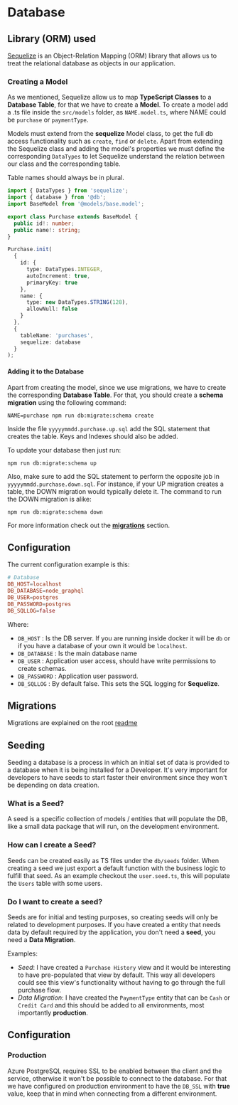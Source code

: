 # Database

## Library (ORM) used

[Sequelize](https://sequelize.org/) is an Object-Relation Mapping (ORM) library that allows us to treat the relational database as objects in our application.

### Creating a Model

As we mentioned, Sequelize allow us to map **TypeScript Classes** to a **Database Table**, for that we have to create a **Model**.
To create a model add a .ts file inside the `src/models` folder, as `NAME.model.ts`, where NAME could be `purchase` or `paymentType`.

Models must extend from the **sequelize** Model class, to get the full db access functionality such as `create`, `find` or `delete`.
Apart from extending the Sequelize class and adding the model's properties we must define the corresponding `DataTypes` to let Sequelize understand the relation between our class and the corresponding table.

Table names should always be in plural.

```ts
import { DataTypes } from 'sequelize';
import { database } from '@db';
import BaseModel from '@models/base.model';

export class Purchase extends BaseModel {
  public id!: number;
  public name!: string;
}

Purchase.init(
  {
    id: {
      type: DataTypes.INTEGER,
      autoIncrement: true,
      primaryKey: true
    },
    name: {
      type: new DataTypes.STRING(128),
      allowNull: false
    }
  },
  {
    tableName: 'purchases',
    sequelize: database
  }
);
```

#### Adding it to the Database

Apart from creating the model, since we use migrations, we have to create the corresponding **Database Table**.
For that, you should create a **schema migration** using the following command:

```shell
NAME=purchase npm run db:migrate:schema create
```

Inside the file `yyyyymmdd.purchase.up.sql` add the SQL statement that creates the table. Keys and Indexes should also be added.

To update your database then just run:

```shell
npm run db:migrate:schema up
```

Also, make sure to add the SQL statement to perform the opposite job in `yyyyymmdd.purchase.down.sql`.
For instance, if your UP migration creates a table, the DOWN migration would typically delete it.
The command to run the DOWN migration is alike:

```shell
npm run db:migrate:schema down
``` 

For more information check out the [**migrations**](#migrations) section.

## Configuration

The current configuration example is this:

```conf
# Database
DB_HOST=localhost
DB_DATABASE=node_graphql
DB_USER=postgres
DB_PASSWORD=postgres
DB_SQLLOG=false
```

Where:

- `DB_HOST` : Is the DB server. If you are running inside docker it will be `db` or if you have a database of your own it would be `localhost`.
- `DB_DATABASE` : Is the main database name
- `DB_USER` : Application user access, should have write permissions to create schemas.
- `DB_PASSWORD` : Application user password.
- `DB_SQLLOG` : By default false. This sets the SQL logging for **Sequelize**.

## Migrations

Migrations are explained on the root [readme](../../README.md)

## Seeding

Seeding a database is a process in which an initial set of data is provided to a database when it is being installed for a Developer.
It's very important for developers to have seeds to start faster their environment since they won't be depending on data creation.

### What is a Seed?

A seed is a specific collection of models / entities that will populate the DB, like a small data package that will run, on the development environment.

### How can I create a Seed?

Seeds can be created easily as TS files under the `db/seeds` folder. When creating a seed we just export a default function with the business logic to fulfill that seed.
As an example checkout the `user.seed.ts`, this will populate the `Users` table with some users.

### Do I want to create a seed?

Seeds are for initial and testing purposes, so creating seeds will only be related to development purposes.
If you have created a entity that needs data by default required by the application, you don't need a **seed**, you need a **Data Migration**.

Examples:

- _Seed_: I have created a `Purchase History` view and it would be interesting to have pre-populated that view by default. This way all developers could see this view's functionality without having to go through the full purchase flow.
- _Data Migration_: I have created the `PaymentType` entity that can be `Cash` or `Credit Card` and this should be added to all environments, most importantly **production**.

## Configuration

### Production

Azure PostgreSQL requires SSL to be enabled between the client and the service, otherwise it won't be possible to connect to the database.
For that we have configured on production environment to have the `DB_SSL` with **true** value, keep that in mind when connecting from a different environment.
